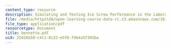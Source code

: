 ```yaml
---
content_type: resource
description: Simulating and Testing Ice Screw Performance in the Laboratory
file: /media/https%3A/open-learning-course-data-rc.s3.amazonaws.com/16-621-experimental-projects-i-spring-2003/25418a50c4c18c32e5f6f4b4a5f391ba_bennettw.pdf
file_type: application/pdf
resourcetype: Document
title: bennettw.pdf
uid: 25418a50-c4c1-8c32-e5f6-f4b4a5f391ba
---
```

